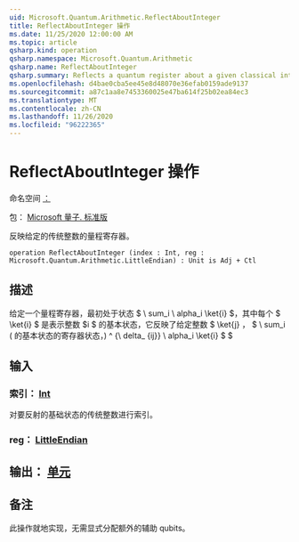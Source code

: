 ```yaml
---
uid: Microsoft.Quantum.Arithmetic.ReflectAboutInteger
title: ReflectAboutInteger 操作
ms.date: 11/25/2020 12:00:00 AM
ms.topic: article
qsharp.kind: operation
qsharp.namespace: Microsoft.Quantum.Arithmetic
qsharp.name: ReflectAboutInteger
qsharp.summary: Reflects a quantum register about a given classical integer.
ms.openlocfilehash: d4bae0cba5ee45e8d48070e36efab0159ade9137
ms.sourcegitcommit: a87c1aa8e7453360025e47ba614f25b02ea84ec3
ms.translationtype: MT
ms.contentlocale: zh-CN
ms.lasthandoff: 11/26/2020
ms.locfileid: "96222365"
---
```

# <a name="reflectaboutinteger-operation"></a>ReflectAboutInteger 操作

命名空间 [：](xref:Microsoft.Quantum.Arithmetic)

包： [Microsoft 量子. 标准版](https://nuget.org/packages/Microsoft.Quantum.Standard)


反映给定的传统整数的量程寄存器。

```qsharp
operation ReflectAboutInteger (index : Int, reg : Microsoft.Quantum.Arithmetic.LittleEndian) : Unit is Adj + Ctl
```


## <a name="description"></a>描述

给定一个量程寄存器，最初处于状态 $ \ sum_i \ alpha_i \ket{i} $，其中每个 $ \ket{i} $ 是表示整数 $i $ 的基本状态，它反映了给定整数 $ \ket{j} $，$ $ \ sum_i ( 的基本状态的寄存器状态，) ^ {\ delta_ {ij}} \ alpha_i \ket{i} $ $

## <a name="input"></a>输入

### <a name="index--int"></a>索引： [Int](xref:microsoft.quantum.lang-ref.int)

对要反射的基础状态的传统整数进行索引。


### <a name="reg--littleendian"></a>reg： [LittleEndian](xref:Microsoft.Quantum.Arithmetic.LittleEndian)





## <a name="output--unit"></a>输出： [单元](xref:microsoft.quantum.lang-ref.unit)



## <a name="remarks"></a>备注

此操作就地实现，无需显式分配额外的辅助 qubits。